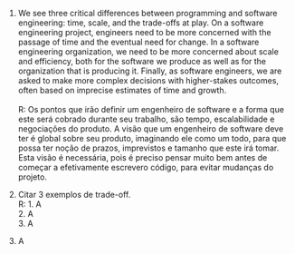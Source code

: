 1. We see three critical differences between programming and software engineering: time, scale, and the trade-offs at play. On a software engineering project, engineers need to be more concerned with the passage of time and the eventual need for change. In a software engineering organization, we need to be more concerned about scale and efficiency, both for the software we produce as well as for the organization that is producing it. Finally, as software engineers, we are asked to make more complex decisions with higher-stakes outcomes, often based on imprecise estimates of time and growth.<br><br>
    R: Os pontos que irão definir um engenheiro de software e a forma que este será cobrado durante seu trabalho, são tempo, escalabilidade e negociações do produto. A visão que um engenheiro de software deve ter é global sobre seu produto, imaginando ele como um todo, para que possa ter noção de prazos, imprevistos e tamanho que este irá tomar. Esta visão é necessária, pois é preciso pensar muito bem antes de começar a efetivamente escrevero código, para evitar mudanças do projeto.

2. Citar 3 exemplos de trade-off.<br>
   R: 1. A<br>
      2. A<br>
      3. A<br>

3. A
